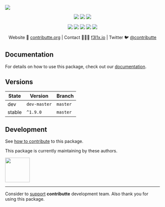 ![](https://heatbadger.now.sh/github/readme/contributte/live-form-validation/)

<p align=center>
  <a href="https://github.com/contributte/live-form-validation/actions"><img src="https://badgen.net/github/checks/contributte/live-form-validation/master?cache=300"></a>
  <a href="https://packagist.org/packages/contributte/live-form-validation"><img src="https://badgen.net/npm/dm/live-form-validation"></a>
  <a href="https://packagist.org/packages/contributte/live-form-validation"><img src="https://badgen.net/npm/v/live-form-validation"></a>
</p>
<p align=center>
  <a href="https://packagist.org/packages/contributte/live-form-validation"><img src="https://badgen.net/npm/node/live-form-validation"></a>
  <a href="https://github.com/contributte/live-form-validation"><img src="https://badgen.net/github/license/contributte/live-form-validation"></a>
  <a href="https://bit.ly/ctteg"><img src="https://badgen.net/badge/support/gitter/cyan"></a>
  <a href="https://bit.ly/cttfo"><img src="https://badgen.net/badge/support/forum/yellow"></a>
  <a href="https://contributte.org/partners.html"><img src="https://badgen.net/badge/sponsor/donations/F96854"></a>
</p>

<p align=center>
Website 🚀 <a href="https://contributte.org">contributte.org</a> | Contact 👨🏻‍💻 <a href="https://f3l1x.io">f3l1x.io</a> | Twitter 🐦 <a href="https://twitter.com/contributte">@contributte</a>
</p>

## Documentation

For details on how to use this package, check out our [documentation](.docs).

## Versions

| State       | Version       | Branch   |
|-------------|---------------|----------|
| dev         | `dev-master`  | `master` |
| stable      | `^1.9.0`      | `master` |

## Development

See [how to contribute](https://contributte.org/contributing.html) to this package.

This package is currently maintaining by these authors.

<a href="https://github.com/f3l1x">
    <img width="80" height="80" src="https://avatars2.githubusercontent.com/u/538058?v=3&s=80">
</a>

-----

Consider to [support](https://contributte.org/partners.html) **contributte** development team.
Also thank you for using this package.
